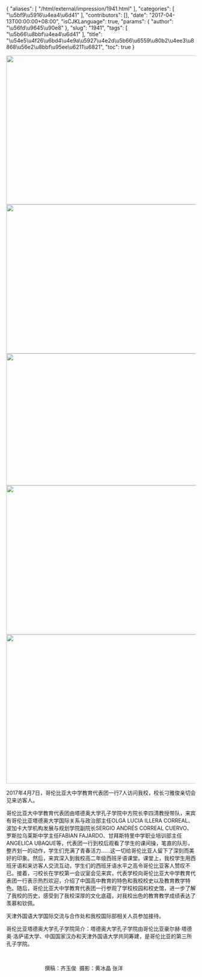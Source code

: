 {
    "aliases": [
        "/html/external/impression/1941.html"
    ],
    "categories": [
        "\u5bf9\u5916\u4ea4\u6d41"
    ],
    "contributors": [],
    "date": "2017-04-13T00:00:00+08:00",
    "isCJKLanguage": true,
    "params": {
        "author": "\u56fd\u9645\u90e8"
    },
    "slug": "1941",
    "tags": [
        "\u5b66\u8bbf\u4ea4\u6d41"
    ],
    "title": "\u54e5\u4f26\u6bd4\u4e9a\u5927\u4e2d\u5b66\u6559\u80b2\u4ee3\u8868\u56e2\u8bbf\u95ee\u6211\u6821",
    "toc": true
}


<img
    src="https://cdn.tfls.online/mirror/full/8df4a86350a05469cb4d58fd2202bff70a7e7db5.jpg"
    style="display:block;margin-left:auto;margin-right:auto;"
    decoding="async"
    fetchpriority="auto"
    loading="lazy"
    height="397"
    width="600"
/>
<img
    src="https://cdn.tfls.online/mirror/full/b5fa02573fb88809ab08cce766306becc31b7c5e.jpg"
    style="display:block;margin-left:auto;margin-right:auto;"
    decoding="async"
    fetchpriority="auto"
    loading="lazy"
    height="397"
    width="600"
/>
<img
    src="https://cdn.tfls.online/mirror/full/14c38cb5a038d0c13288c560ea0d1e7368827501.jpg"
    style="display:block;margin-left:auto;margin-right:auto;"
    decoding="async"
    fetchpriority="auto"
    loading="lazy"
    height="351"
    width="600"
/>
<img
    src="https://cdn.tfls.online/mirror/full/13d4f40e21629a03a5259fa59fe1a4176487d0f9.jpg"
    style="display:block;margin-left:auto;margin-right:auto;"
    decoding="async"
    fetchpriority="auto"
    loading="lazy"
    height="397"
    width="600"
/>
<img
    src="https://cdn.tfls.online/mirror/full/2491ba14ccf5320f34329054062ce5130e4269c3.jpg"
    style="display:block;margin-left:auto;margin-right:auto;"
    decoding="async"
    fetchpriority="auto"
    loading="lazy"
    height="397"
    width="600"
/>









2017年4月7日，哥伦比亚大中学教育代表团一行7人访问我校，校长刁雅俊亲切会见来访客人。




哥伦比亚大中学教育代表团由塔德奥大学孔子学院中方院长李四清教授带队，来宾有哥伦比亚塔德奥大学国际关系与政治部主任OLGA LUCIA ILLERA CORREAL、波加卡大学机构发展与规划学院副院长SERGIO ANDRÉS CORREAL CUERVO、罗斯拉乌莱斯中学主任FABIAN FAJARDO、甘拜斯特里中学职业培训部主任ANGELICA UBAQUE等，代表团一行到校后观看了学生的课间操，笔直的队形，整齐划一的动作，学生们充满了青春活力……这一切给哥伦比亚人留下了深刻而美好的印象。然后，来宾深入到我校高二年级西班牙语课堂。课堂上，我校学生用西班牙语和来访客人交流互动，学生们的西班牙语水平之高令哥伦比亚客人赞叹不已。接着，刁校长在学校第一会议室会见来宾，代表学校向哥伦比亚大中学教育代表团一行表示热烈欢迎，介绍了中国高中教育的特色和我校校史以及教育教学特色。随后，哥伦比亚大中学教育代表团一行参观了学校校园和校史馆，进一步了解了我校的历史，感受到了我校深厚的文化底蕴，对我校出色的教育教学成绩表达了羡慕和钦佩。




天津外国语大学国际交流与合作处和我校国际部相关人员参加接待。




哥伦比亚塔德奥大学孔子学院简介：塔德奥大学孔子学院由哥伦比亚豪尔赫·塔德奥·洛萨诺大学、中国国家汉办和天津外国语大学共同筹建，是哥伦比亚的第三所孔子学院。









                                  




                          撰稿：齐玉俊  摄影：黄冰晶 张洋




  




